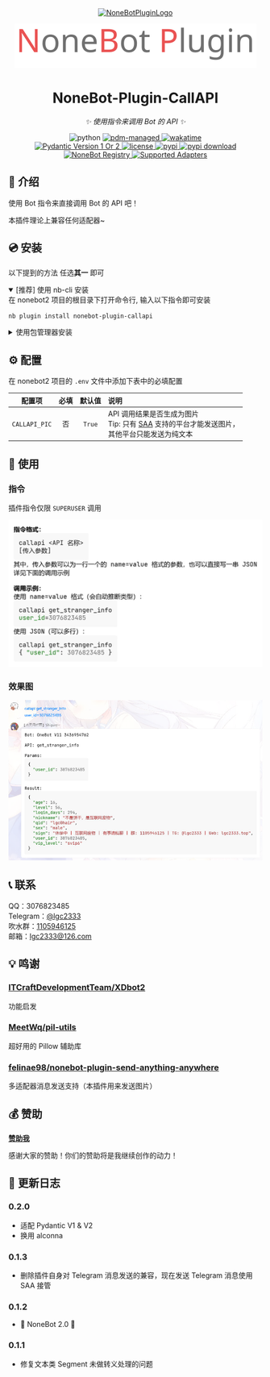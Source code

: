 <!-- markdownlint-disable MD031 MD033 MD036 MD041 -->

<div align="center">

<a href="https://v2.nonebot.dev/store">
  <img src="https://raw.githubusercontent.com/A-kirami/nonebot-plugin-template/resources/nbp_logo.png" width="180" height="180" alt="NoneBotPluginLogo">
</a>

<p>
  <img src="https://raw.githubusercontent.com/lgc-NB2Dev/readme/main/template/plugin.svg" alt="NoneBotPluginText">
</p>

# NoneBot-Plugin-CallAPI

_✨ 使用指令来调用 Bot 的 API ✨_

<img src="https://img.shields.io/badge/python-3.9+-blue.svg" alt="python">
<a href="https://pdm.fming.dev">
  <img src="https://img.shields.io/badge/pdm-managed-blueviolet" alt="pdm-managed">
</a>
<a href="https://wakatime.com/badge/user/b61b0f9a-f40b-4c82-bc51-0a75c67bfccf/project/f4cf118f-464e-4dfc-bf93-dd2cb970b034">
  <img src="https://wakatime.com/badge/user/b61b0f9a-f40b-4c82-bc51-0a75c67bfccf/project/f4cf118f-464e-4dfc-bf93-dd2cb970b034.svg" alt="wakatime">
</a>

<br />

<a href="https://pydantic.dev">
  <img src="https://img.shields.io/endpoint?url=https://raw.githubusercontent.com/lgc-NB2Dev/readme/main/template/pyd-v1-or-v2.json" alt="Pydantic Version 1 Or 2" >
</a>
<a href="./LICENSE">
  <img src="https://img.shields.io/github/license/lgc-NB2Dev/nonebot-plugin-callapi.svg" alt="license">
</a>
<a href="https://pypi.python.org/pypi/nonebot-plugin-callapi">
  <img src="https://img.shields.io/pypi/v/nonebot-plugin-callapi.svg" alt="pypi">
</a>
<a href="https://pypi.python.org/pypi/nonebot-plugin-callapi">
  <img src="https://img.shields.io/pypi/dm/nonebot-plugin-callapi" alt="pypi download">
</a>

<br />

<a href="https://registry.nonebot.dev/plugin/nonebot-plugin-callapi:nonebot_plugin_callapi">
  <img src="https://img.shields.io/endpoint?url=https%3A%2F%2Fnbbdg.lgc2333.top%2Fplugin%2Fnonebot-plugin-callapi" alt="NoneBot Registry">
</a>
<a href="https://registry.nonebot.dev/plugin/nonebot-plugin-callapi:nonebot_plugin_callapi">
  <img src="https://img.shields.io/endpoint?url=https%3A%2F%2Fnbbdg.lgc2333.top%2Fplugin-adapters%2Fnonebot-plugin-callapi" alt="Supported Adapters">
</a>

</div>

## 📖 介绍

使用 Bot 指令来直接调用 Bot 的 API 吧！

本插件理论上兼容任何适配器~

## 💿 安装

以下提到的方法 任选**其一** 即可

<details open>
<summary>[推荐] 使用 nb-cli 安装</summary>
在 nonebot2 项目的根目录下打开命令行, 输入以下指令即可安装

```bash
nb plugin install nonebot-plugin-callapi
```

</details>

<details>
<summary>使用包管理器安装</summary>
在 nonebot2 项目的插件目录下, 打开命令行, 根据你使用的包管理器, 输入相应的安装命令

<details>
<summary>pip</summary>

```bash
pip install nonebot-plugin-callapi
```

</details>
<details>
<summary>pdm</summary>

```bash
pdm add nonebot-plugin-callapi
```

</details>
<details>
<summary>poetry</summary>

```bash
poetry add nonebot-plugin-callapi
```

</details>
<details>
<summary>conda</summary>

```bash
conda install nonebot-plugin-callapi
```

</details>

打开 nonebot2 项目根目录下的 `pyproject.toml` 文件, 在 `[tool.nonebot]` 部分的 `plugins` 项里追加写入

```toml
[tool.nonebot]
plugins = [
    # ...
    "nonebot_plugin_callapi"
]
```

</details>

## ⚙️ 配置

在 nonebot2 项目的 `.env` 文件中添加下表中的必填配置

|    配置项     | 必填 | 默认值 | 说明                                                                                                                                                                       |
| :-----------: | :--: | :----: | :------------------------------------------------------------------------------------------------------------------------------------------------------------------------- |
| `CALLAPI_PIC` |  否  | `True` | API 调用结果是否生成为图片<br />Tip: 只有 [SAA](https://github.com/felinae98/nonebot-plugin-send-anything-anywhere) 支持的平台才能发送图片，<br />其他平台只能发送为纯文本 |

## 🎉 使用

### 指令

插件指令仅限 `SUPERUSER` 调用

![intro](https://raw.githubusercontent.com/lgc-NB2Dev/readme/main/callapi/intro.png)

### 效果图

![preview](https://raw.githubusercontent.com/lgc-NB2Dev/readme/main/callapi/preview.png)

## 📞 联系

QQ：3076823485  
Telegram：[@lgc2333](https://t.me/lgc2333)  
吹水群：[1105946125](https://jq.qq.com/?_wv=1027&k=Z3n1MpEp)  
邮箱：<lgc2333@126.com>

## 💡 鸣谢

### [ITCraftDevelopmentTeam/XDbot2](https://github.com/ITCraftDevelopmentTeam/XDbot2)

功能启发

### [MeetWq/pil-utils](https://github.com/MeetWq/pil-utils)

超好用的 Pillow 辅助库

### [felinae98/nonebot-plugin-send-anything-anywhere](https://github.com/felinae98/nonebot-plugin-send-anything-anywhere)

多适配器消息发送支持（本插件用来发送图片）

## 💰 赞助

**[赞助我](https://blog.lgc2333.top/donate)**

感谢大家的赞助！你们的赞助将是我继续创作的动力！

## 📝 更新日志

### 0.2.0

- 适配 Pydantic V1 & V2
- 换用 alconna

### 0.1.3

- 删除插件自身对 Telegram 消息发送的兼容，现在发送 Telegram 消息使用 SAA 接管

### 0.1.2

- 🎉 NoneBot 2.0 🚀

### 0.1.1

- 修复文本类 Segment 未做转义处理的问题
